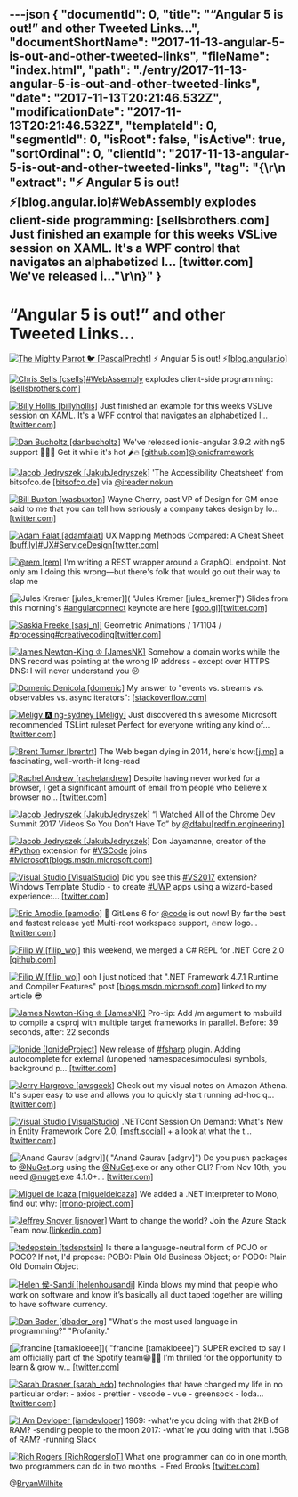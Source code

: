 ---json
{
  "documentId": 0,
  "title": "“Angular 5 is out!” and other Tweeted Links…",
  "documentShortName": "2017-11-13-angular-5-is-out-and-other-tweeted-links",
  "fileName": "index.html",
  "path": "./entry/2017-11-13-angular-5-is-out-and-other-tweeted-links",
  "date": "2017-11-13T20:21:46.532Z",
  "modificationDate": "2017-11-13T20:21:46.532Z",
  "templateId": 0,
  "segmentId": 0,
  "isRoot": false,
  "isActive": true,
  "sortOrdinal": 0,
  "clientId": "2017-11-13-angular-5-is-out-and-other-tweeted-links",
  "tag": "{\r\n  \"extract\": \"⚡️ Angular 5 is out! ⚡️[blog.angular.io]#WebAssembly explodes client-side programming: [sellsbrothers.com] Just finished an example for this weeks VSLive session on XAML. It's a WPF control that navigates an alphabetized l… [twitter.com] We've released i...\"\r\n}"
}
---

# “Angular 5 is out!” and other Tweeted Links…

[<img alt="The Mighty Parrot 🐦 [PascalPrecht]" src="https://songhay.blob.core.windows.net/shared-social-twitter/PascalPrecht.jpg">](https://t.co/fadbJsXZaq "The Mighty Parrot 🐦 [PascalPrecht]") ⚡️ Angular 5 is out! ⚡️[[blog.angular.io]](https://blog.angular.io/version-5-0-0-of-angular-now-available-37e414935ced)

[<img alt="Chris Sells [csells]" src="https://songhay.blob.core.windows.net/shared-social-twitter/csells.jpg">](http://t.co/9rL4Xj9Y9v "Chris Sells [csells]")[#WebAssembly](http://twitter.com/search?q=%23WebAssembly) explodes client-side programming: [[sellsbrothers.com]](http://sellsbrothers.com/webassembly-explodes-client-side-programming)

[<img alt="Billy Hollis [billyhollis]" src="https://songhay.blob.core.windows.net/shared-social-twitter/billyhollis.jpg">](https://t.co/LvJEYRzwk5 "Billy Hollis [billyhollis]") Just finished an example for this weeks VSLive session on XAML. It's a WPF control that navigates an alphabetized l… [[twitter.com]](https://twitter.com/i/web/status/929393089210404870)

[<img alt="Dan Bucholtz [danbucholtz]" src="https://songhay.blob.core.windows.net/shared-social-twitter/danbucholtz.jpg">](https://t.co/DDV1cel8KU "Dan Bucholtz [danbucholtz]") We've released ionic-angular 3.9.2 with ng5 support 🎉😍🎉 Get it while it's hot 🌶️🔥 [[github.com]](https://github.com/ionic-team/ionic/releases/tag/v3.9.2)[@Ionicframework](http://twitter.com/Ionicframework)

[<img alt="Jacob Jedryszek [JakubJedryszek]" src="https://songhay.blob.core.windows.net/shared-social-twitter/JakubJedryszek.jpg">](https://t.co/OdJs1nI4ou "Jacob Jedryszek [JakubJedryszek]") 'The Accessibility Cheatsheet' from bitsofco.de [[bitsofco.de]](https://bitsofco.de/the-accessibility-cheatsheet/) via [@ireaderinokun](http://twitter.com/ireaderinokun)

[<img alt="Bill Buxton [wasbuxton]" src="https://songhay.blob.core.windows.net/shared-social-twitter/wasbuxton.jpg">](http://t.co/GIaT5EqCkM "Bill Buxton [wasbuxton]") Wayne Cherry, past VP of Design for GM once said to me that you can tell how seriously a company takes design by lo… [[twitter.com]](https://twitter.com/i/web/status/929015385751404544)

[<img alt="Adam Falat [adamfalat]" src="https://songhay.blob.core.windows.net/shared-social-twitter/adamfalat.png">](https://t.co/DRNHcUhgF7 "Adam Falat [adamfalat]") UX Mapping Methods Compared: A Cheat Sheet [[buff.ly]](https://buff.ly/2lXyQhn)[#UX](http://twitter.com/search?q=%23UX)[#ServiceDesign](http://twitter.com/search?q=%23ServiceDesign)[[twitter.com]](https://twitter.com/adamfalat/status/927604870303055874/photo/1)

[<img alt="@rem [rem]" src="https://songhay.blob.core.windows.net/shared-social-twitter/rem.jpeg">](https://t.co/JVwPgAdoD4 "@rem [rem]") I'm writing a REST wrapper around a GraphQL endpoint. Not only am I doing this wrong—but there's folk that would go out their way to slap me

[<img alt="Jules Kremer [jules_kremer]" src="https://songhay.blob.core.windows.net/shared-social-twitter/jules_kremer.jpg">]( "Jules Kremer [jules_kremer]") Slides from this morning's [#angularconnect](http://twitter.com/search?q=%23angularconnect) keynote are here [[goo.gl]](https://goo.gl/17o7nS)[[twitter.com]](https://twitter.com/jules_kremer/status/927906921369219072/photo/1)

[<img alt="Saskia Freeke [sasj_nl]" src="https://songhay.blob.core.windows.net/shared-social-twitter/sasj_nl.jpeg">](https://t.co/wX7KkVtJAi "Saskia Freeke [sasj_nl]") Geometric Animations / 171104 / [#processing](http://twitter.com/search?q=%23processing)[#creativecoding](http://twitter.com/search?q=%23creativecoding)[[twitter.com]](https://twitter.com/sasj_nl/status/926850504923189249/photo/1)

[<img alt="James Newton-King ♔ [JamesNK]" src="https://songhay.blob.core.windows.net/shared-social-twitter/JamesNK.jpeg">](http://t.co/NT5azIWwVG "James Newton-King ♔ [JamesNK]") Somehow a domain works while the DNS record was pointing at the wrong IP address - except over HTTPS DNS: I will never understand you 😕

[<img alt="Domenic Denicola [domenic]" src="https://songhay.blob.core.windows.net/shared-social-twitter/domenic.jpg">](https://t.co/wyjIkcsTnc "Domenic Denicola [domenic]") My answer to "events vs. streams vs. observables vs. async iterators": [[stackoverflow.com]](https://stackoverflow.com/a/47214496/3191)

[<img alt="Meligy 🅰️ ng-sydney [Meligy]" src="https://songhay.blob.core.windows.net/shared-social-twitter/Meligy.jpeg">](https://t.co/l318930X1B "Meligy 🅰️ ng-sydney [Meligy]") Just discovered this awesome Microsoft recommended TSLint ruleset Perfect for everyone writing any kind of… [[twitter.com]](https://twitter.com/i/web/status/928836644852998144)

[<img alt="Brent Turner [brentrt]" src="https://songhay.blob.core.windows.net/shared-social-twitter/brentrt.jpg">](https://t.co/eQHp864AP8 "Brent Turner [brentrt]") The Web began dying in 2014, here's how:[[j.mp]](http://j.mp/2zgcpab) a fascinating, well-worth-it long-read

[<img alt="Rachel Andrew [rachelandrew]" src="https://songhay.blob.core.windows.net/shared-social-twitter/rachelandrew.jpg">](https://t.co/bnYdfVIAqQ "Rachel Andrew [rachelandrew]") Despite having never worked for a browser, I get a significant amount of email from people who believe x browser no… [[twitter.com]](https://twitter.com/i/web/status/929454609776742401)

[<img alt="Jacob Jedryszek [JakubJedryszek]" src="https://songhay.blob.core.windows.net/shared-social-twitter/JakubJedryszek.jpg">](https://t.co/OdJs1nI4ou "Jacob Jedryszek [JakubJedryszek]") “I Watched All of the Chrome Dev Summit 2017 Videos So You Don’t Have To” by [@dfabu](http://twitter.com/dfabu)[[redfin.engineering]](https://redfin.engineering/i-watched-all-of-the-chrome-dev-summit-2017-videos-so-you-dont-have-to-9b62a593c3cb)

[<img alt="Jacob Jedryszek [JakubJedryszek]" src="https://songhay.blob.core.windows.net/shared-social-twitter/JakubJedryszek.jpg">](https://t.co/OdJs1nI4ou "Jacob Jedryszek [JakubJedryszek]") Don Jayamanne, creator of the [#Python](http://twitter.com/search?q=%23Python) extension for [#VSCode](http://twitter.com/search?q=%23VSCode) joins [#Microsoft](http://twitter.com/search?q=%23Microsoft)[[blogs.msdn.microsoft.com]](https://blogs.msdn.microsoft.com/pythonengineering/2017/11/09/don-jayamanne-joins-microsoft/)

[<img alt="Visual Studio [VisualStudio]" src="https://songhay.blob.core.windows.net/shared-social-twitter/VisualStudio.jpg">](http://t.co/OqnL9IGcUY "Visual Studio [VisualStudio]") Did you see this [#VS2017](http://twitter.com/search?q=%23VS2017) extension? Windows Template Studio - to create [#UWP](http://twitter.com/search?q=%23UWP) apps using a wizard-based experience:… [[twitter.com]](https://twitter.com/i/web/status/925785015673344001)

[<img alt="Eric Amodio [eamodio]" src="https://songhay.blob.core.windows.net/shared-social-twitter/eamodio.png">](https://t.co/BMwlGhCWWz "Eric Amodio [eamodio]") 📣 GitLens 6 for [@code](http://twitter.com/code) is out now! By far the best and fastest release yet! Multi-root workspace support, 🔥new logo… [[twitter.com]](https://twitter.com/i/web/status/928494619125600256)

[<img alt="Filip W [filip_woj]" src="https://songhay.blob.core.windows.net/shared-social-twitter/filip_woj.jpg">](http://t.co/VCkinoHijZ "Filip W [filip_woj]") this weekend, we merged a C# REPL for .NET Core 2.0 [[github.com]](https://github.com/filipw/dotnet-script/pull/163)

[<img alt="Filip W [filip_woj]" src="https://songhay.blob.core.windows.net/shared-social-twitter/filip_woj.jpg">](http://t.co/VCkinoHijZ "Filip W [filip_woj]") ooh I just noticed that ".NET Framework 4.7.1 Runtime and Compiler Features" post [[blogs.msdn.microsoft.com]](https://blogs.msdn.microsoft.com/dotnet/2017/09/28/net-framework-4-7-1-runtime-and-compiler-features/) linked to my article 😎

[<img alt="James Newton-King ♔ [JamesNK]" src="https://songhay.blob.core.windows.net/shared-social-twitter/JamesNK.jpeg">](http://t.co/NT5azIWwVG "James Newton-King ♔ [JamesNK]") Pro-tip: Add /m argument to msbuild to compile a csproj with multiple target frameworks in parallel. Before: 39 seconds, after: 22 seconds

[<img alt="Ionide [IonideProject]" src="https://songhay.blob.core.windows.net/shared-social-twitter/IonideProject.png">](http://t.co/oTVbst4c20 "Ionide [IonideProject]") New release of [#fsharp](http://twitter.com/search?q=%23fsharp) plugin. Adding autocomplete for external (unopened namespaces/modules) symbols, background p… [[twitter.com]](https://twitter.com/i/web/status/928036732905410560)

[<img alt="Jerry Hargrove [awsgeek]" src="https://songhay.blob.core.windows.net/shared-social-twitter/awsgeek.jpeg">](https://t.co/gVLLOhxWHB "Jerry Hargrove [awsgeek]") Check out my visual notes on Amazon Athena. It's super easy to use and allows you to quickly start running ad-hoc q… [[twitter.com]](https://twitter.com/i/web/status/929000781654540288)

[<img alt="Visual Studio [VisualStudio]" src="https://songhay.blob.core.windows.net/shared-social-twitter/VisualStudio.jpg">](http://t.co/OqnL9IGcUY "Visual Studio [VisualStudio]") .NETConf Session On Demand: What's New in Entity Framework Core 2.0, [[msft.social]](http://msft.social/E7awJe) + a look at what the t… [[twitter.com]](https://twitter.com/i/web/status/925862525895368704)

[<img alt="Anand Gaurav [adgrv]" src="https://songhay.blob.core.windows.net/shared-social-twitter/adgrv.jpg">]( "Anand Gaurav [adgrv]") Do you push packages to [@NuGet](http://twitter.com/NuGet).org using the [@NuGet](http://twitter.com/NuGet).exe or any other CLI? From Nov 10th, you need [@nuget](http://twitter.com/nuget).exe 4.1.0+… [[twitter.com]](https://twitter.com/i/web/status/926140980893442048)

[<img alt="Miguel de Icaza [migueldeicaza]" src="https://songhay.blob.core.windows.net/shared-social-twitter/migueldeicaza.png">](https://t.co/W8ndBXhQVx "Miguel de Icaza [migueldeicaza]") We added a .NET interpreter to Mono, find out why: [[mono-project.com]](http://www.mono-project.com/news/2017/11/13/mono-interpreter/)

[<img alt="Jeffrey Snover [jsnover]" src="https://songhay.blob.core.windows.net/shared-social-twitter/jsnover.jpg">](https://t.co/QYHvGE7Gju "Jeffrey Snover [jsnover]") Want to change the world? Join the Azure Stack Team now.[[linkedin.com]](https://www.linkedin.com/pulse/join-azure-stack-team-now-jeffrey-snover/?published=t)

[<img alt="tedepstein [tedepstein]" src="https://songhay.blob.core.windows.net/shared-social-twitter/tedepstein.jpg">](https://t.co/M8QTMWPfcD "tedepstein [tedepstein]") Is there a language-neutral form of POJO or POCO? If not, I'd propose: POBO: Plain Old Business Object; or PODO: Plain Old Domain Object

[<img alt="Helen 侯-Sandí [helenhousandi]" src="https://songhay.blob.core.windows.net/shared-social-twitter/helenhousandi.jpg">](https://t.co/MuW82Y2qP2 "Helen 侯-Sandí [helenhousandi]") Kinda blows my mind that people who work on software and know it’s basically all duct taped together are willing to have software currency.

[<img alt="Dan Bader [dbader_org]" src="https://songhay.blob.core.windows.net/shared-social-twitter/dbader_org.jpg">](https://t.co/MZwP2VGyfa "Dan Bader [dbader_org]") "What's the most used language in programming?" "Profanity."

[<img alt="francine [tamakloeee]" src="https://songhay.blob.core.windows.net/shared-social-twitter/tamakloeee.jpg">]( "francine [tamakloeee]") SUPER excited to say I am officially part of the Spotify team😁🙌🏾 I’m thrilled for the opportunity to learn &amp; grow w… [[twitter.com]](https://twitter.com/i/web/status/928414999479013377)

[<img alt="Sarah Drasner [sarah_edo]" src="https://songhay.blob.core.windows.net/shared-social-twitter/sarah_edo.jpg">](https://t.co/pr1NhYseRK "Sarah Drasner [sarah_edo]") technologies that have changed my life in no particular order: - axios - prettier - vscode - vue - greensock - loda… [[twitter.com]](https://twitter.com/i/web/status/929478677523341313)

[<img alt="I Am Devloper [iamdevloper]" src="https://songhay.blob.core.windows.net/shared-social-twitter/iamdevloper.jpeg">](http://t.co/Hcd0PBjb "I Am Devloper [iamdevloper]") 1969: -what're you doing with that 2KB of RAM? -sending people to the moon 2017: -what're you doing with that 1.5GB of RAM? -running Slack

[<img alt="Rich Rogers [RichRogersIoT]" src="https://songhay.blob.core.windows.net/shared-social-twitter/RichRogersIoT.jpg">](https://t.co/0hMHqujClN "Rich Rogers [RichRogersIoT]") What one programmer can do in one month, two programmers can do in two months. - Fred Brooks [[twitter.com]](https://twitter.com/RichRogersIoT/status/928744358941257728/photo/1)

@[BryanWilhite](https://twitter.com/BryanWilhite)
